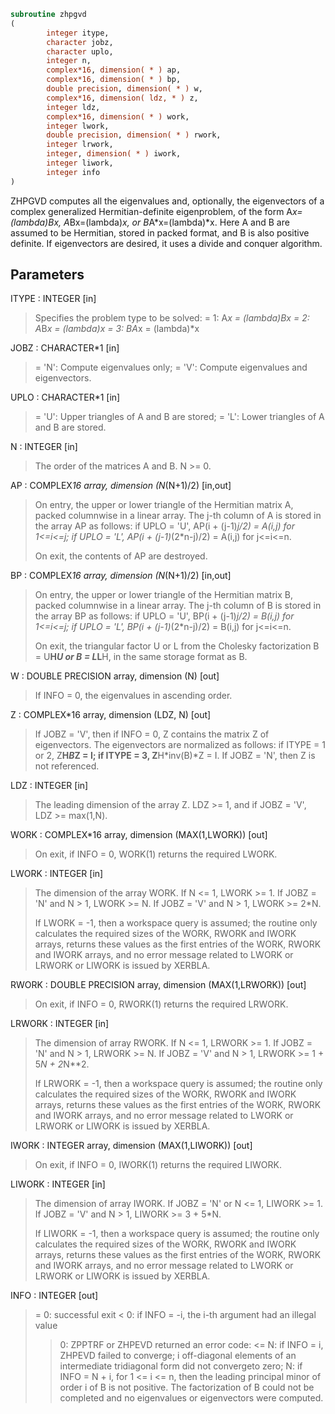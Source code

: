 ```fortran
subroutine zhpgvd
(
        integer itype,
        character jobz,
        character uplo,
        integer n,
        complex*16, dimension( * ) ap,
        complex*16, dimension( * ) bp,
        double precision, dimension( * ) w,
        complex*16, dimension( ldz, * ) z,
        integer ldz,
        complex*16, dimension( * ) work,
        integer lwork,
        double precision, dimension( * ) rwork,
        integer lrwork,
        integer, dimension( * ) iwork,
        integer liwork,
        integer info
)
```

ZHPGVD computes all the eigenvalues and, optionally, the eigenvectors
of a complex generalized Hermitian-definite eigenproblem, of the form
A*x=(lambda)*B*x,  A*Bx=(lambda)*x,  or B*A*x=(lambda)*x.  Here A and
B are assumed to be Hermitian, stored in packed format, and B is also
positive definite.
If eigenvectors are desired, it uses a divide and conquer algorithm.

## Parameters
ITYPE : INTEGER [in]
> Specifies the problem type to be solved:
> = 1:  A*x = (lambda)*B*x
> = 2:  A*B*x = (lambda)*x
> = 3:  B*A*x = (lambda)*x

JOBZ : CHARACTER*1 [in]
> = 'N':  Compute eigenvalues only;
> = 'V':  Compute eigenvalues and eigenvectors.

UPLO : CHARACTER*1 [in]
> = 'U':  Upper triangles of A and B are stored;
> = 'L':  Lower triangles of A and B are stored.

N : INTEGER [in]
> The order of the matrices A and B.  N >= 0.

AP : COMPLEX*16 array, dimension (N*(N+1)/2) [in,out]
> On entry, the upper or lower triangle of the Hermitian matrix
> A, packed columnwise in a linear array.  The j-th column of A
> is stored in the array AP as follows:
> if UPLO = 'U', AP(i + (j-1)*j/2) = A(i,j) for 1<=i<=j;
> if UPLO = 'L', AP(i + (j-1)*(2*n-j)/2) = A(i,j) for j<=i<=n.
> 
> On exit, the contents of AP are destroyed.

BP : COMPLEX*16 array, dimension (N*(N+1)/2) [in,out]
> On entry, the upper or lower triangle of the Hermitian matrix
> B, packed columnwise in a linear array.  The j-th column of B
> is stored in the array BP as follows:
> if UPLO = 'U', BP(i + (j-1)*j/2) = B(i,j) for 1<=i<=j;
> if UPLO = 'L', BP(i + (j-1)*(2*n-j)/2) = B(i,j) for j<=i<=n.
> 
> On exit, the triangular factor U or L from the Cholesky
> factorization B = U**H*U or B = L*L**H, in the same storage
> format as B.

W : DOUBLE PRECISION array, dimension (N) [out]
> If INFO = 0, the eigenvalues in ascending order.

Z : COMPLEX*16 array, dimension (LDZ, N) [out]
> If JOBZ = 'V', then if INFO = 0, Z contains the matrix Z of
> eigenvectors.  The eigenvectors are normalized as follows:
> if ITYPE = 1 or 2, Z**H*B*Z = I;
> if ITYPE = 3, Z**H*inv(B)*Z = I.
> If JOBZ = 'N', then Z is not referenced.

LDZ : INTEGER [in]
> The leading dimension of the array Z.  LDZ >= 1, and if
> JOBZ = 'V', LDZ >= max(1,N).

WORK : COMPLEX*16 array, dimension (MAX(1,LWORK)) [out]
> On exit, if INFO = 0, WORK(1) returns the required LWORK.

LWORK : INTEGER [in]
> The dimension of the array WORK.
> If N <= 1,               LWORK >= 1.
> If JOBZ = 'N' and N > 1, LWORK >= N.
> If JOBZ = 'V' and N > 1, LWORK >= 2*N.
> 
> If LWORK = -1, then a workspace query is assumed; the routine
> only calculates the required sizes of the WORK, RWORK and
> IWORK arrays, returns these values as the first entries of
> the WORK, RWORK and IWORK arrays, and no error message
> related to LWORK or LRWORK or LIWORK is issued by XERBLA.

RWORK : DOUBLE PRECISION array, dimension (MAX(1,LRWORK)) [out]
> On exit, if INFO = 0, RWORK(1) returns the required LRWORK.

LRWORK : INTEGER [in]
> The dimension of array RWORK.
> If N <= 1,               LRWORK >= 1.
> If JOBZ = 'N' and N > 1, LRWORK >= N.
> If JOBZ = 'V' and N > 1, LRWORK >= 1 + 5*N + 2*N**2.
> 
> If LRWORK = -1, then a workspace query is assumed; the
> routine only calculates the required sizes of the WORK, RWORK
> and IWORK arrays, returns these values as the first entries
> of the WORK, RWORK and IWORK arrays, and no error message
> related to LWORK or LRWORK or LIWORK is issued by XERBLA.

IWORK : INTEGER array, dimension (MAX(1,LIWORK)) [out]
> On exit, if INFO = 0, IWORK(1) returns the required LIWORK.

LIWORK : INTEGER [in]
> The dimension of array IWORK.
> If JOBZ  = 'N' or N <= 1, LIWORK >= 1.
> If JOBZ  = 'V' and N > 1, LIWORK >= 3 + 5*N.
> 
> If LIWORK = -1, then a workspace query is assumed; the
> routine only calculates the required sizes of the WORK, RWORK
> and IWORK arrays, returns these values as the first entries
> of the WORK, RWORK and IWORK arrays, and no error message
> related to LWORK or LRWORK or LIWORK is issued by XERBLA.

INFO : INTEGER [out]
> = 0:  successful exit
> < 0:  if INFO = -i, the i-th argument had an illegal value
> > 0:  ZPPTRF or ZHPEVD returned an error code:
> <= N:  if INFO = i, ZHPEVD failed to converge;
> i off-diagonal elements of an intermediate
> tridiagonal form did not convergeto zero;
> > N:   if INFO = N + i, for 1 <= i <= n, then the leading
> principal minor of order i of B is not positive.
> The factorization of B could not be completed and
> no eigenvalues or eigenvectors were computed.
